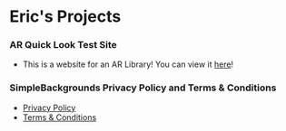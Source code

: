 # Eric's Projects

### AR Quick Look Test Site
* This is a website for an AR Library! You can view it [here](Website.html)!

### SimpleBackgrounds Privacy Policy and Terms & Conditions
* [Privacy Policy](SB-PP.html)
* [Terms & Conditions](SB-TC.html)

